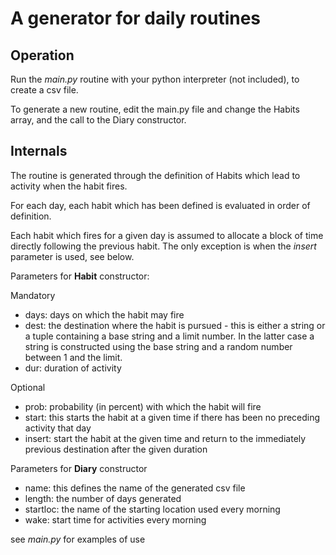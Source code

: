 A generator for daily routines
==============================

Operation
---------

Run the *main.py* routine with your python interpreter (not included), to create a csv file.

To generate a new routine, edit the main.py file and change the Habits array, and the call to the 
Diary constructor. 


Internals
---------
The routine is generated through the definition of Habits which lead to activity when the habit fires.

For each day, each habit which has been defined is evaluated in order of definition.

Each habit which fires for a given day is assumed to allocate a block of time directly following 
the previous habit. The only exception is when the *insert* parameter is used, see below.

Parameters for **Habit** constructor:

Mandatory 

* days: days on which the habit may fire
* dest: the destination where the habit is pursued - this is either a string or a tuple containing a base string and a limit number. In the latter case a string is constructed using the base string and a random number between 1 and the limit. 
* dur: duration of activity

Optional

* prob: probability (in percent) with which the habit will fire
* start: this starts the habit at a given time if there has been no preceding activity that day
* insert: start the habit at the given time and return to the immediately previous destination after the given duration

Parameters for **Diary** constructor

* name: this defines the name of the generated csv file 
* length: the number of days generated
* startloc: the name of the starting location used every morning
* wake: start time for activities every morning

see *main.py* for examples of  use
